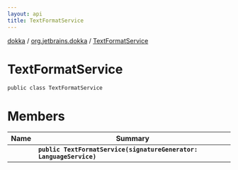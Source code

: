 ```yaml
---
layout: api
title: TextFormatService
---
```

[dokka](../../index.html) / [org.jetbrains.dokka](../index.html) / [TextFormatService](index.html)


# TextFormatService


```
public class TextFormatService
```

# Members

| Name | Summary |
|------|---------|
|[<init>](_init_.html)|**`public TextFormatService(signatureGenerator: LanguageService)`**|
